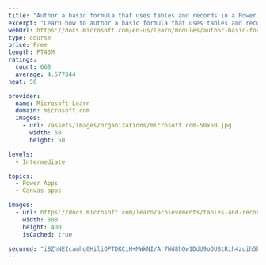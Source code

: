 ```yaml
---
title: "Author a basic formula that uses tables and records in a Power Apps canvas app"
excerpt: "Learn how to author a basic formula that uses tables and records in a Power Apps canvas app."
webUrl: https://docs.microsoft.com/en-us/learn/modules/author-basic-formula-tables-records-powerapps/
type: course
price: Free
length: PT43M
ratings:
  count: 668
  average: 4.577844
heat: 50

provider:
  name: Microsoft Learn
  domain: microsoft.com
  images:
    - url: /assets/images/organizations/microsoft.com-50x50.jpg
      width: 50
      height: 50

levels:
  - Intermediate

topics:
  - Power Apps
  - Canvas apps

images:
  - url: https://docs.microsoft.com/learn/achievements/tables-and-records-social.png
    width: 800
    height: 400
    isCached: true

secured: "iBZhNEIcamhg0HiliOPTDKCiH+MWkNI/Ar7Wd8hQw1DdU9oOU8tRih4zuih5bK43hVtVGpkBMEhF1SZy5fKABAJrk+p8yBloYfRgbS9yyxObzqrBjb5mL5M/t5qVe64bm/eSif10Wr/DZDopr0T9KJ6kIMd9DhIEkp3hC4dK3a2kXPfErp351ihhs6MBSoR0sLSwGi+p8Hh6Y7pAkwU3c9VPYl0CJfP63T7MHaSLq53KqUYrECpopWgt/fRoYSu8io5nMYOv6Xx8RdXzaTZnGwY/XX4G+6dU8+FEkuXAIF+XAialK18fw1G9yIetjXRe0BKeLvADG/p0uMa+jA9TBpE4jxwU686gUfTEgM6ypnFpyCLDU2IzmZM4ZmbYY4FtzYAxGRwBJXhwoq15RsddksFTZmFHj2ny5BIJB21dHE8=;uUByVukSFKty9hMgntJr4g=="
---
```


